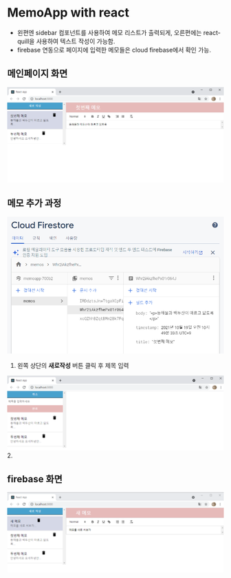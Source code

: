 # MemoApp with react
- 왼편엔 sidebar 컴포넌트를 사용하여 메모 리스트가 출력되게, 오른편에는 react-quill을 사용하여 텍스트 작성이 가능함. 
- firebase 연동으로 페이지에 입력한 메모들은 cloud firebase에서 확인 가능.


## 메인페이지 화면
![1](src/image/memoapp1.png)


## 메모 추가 과정
![2](src/image/memoapp2.png)
1. 왼쪽 상단의 **새로작성** 버튼 클릭 후 제목 입력

![3](src/image/memoapp3.png)
2. 

## firebase 화면
![4](src/image/memoapp4.png)
